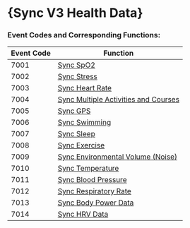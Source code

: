 # {Sync V3 Health Data}


### Event Codes and Corresponding Functions:

| Event Code | Function                                                |
| ---------- | ------------------------------------------------------- |
| 7001       | [Sync SpO2](./IDOV3HealthSyncSpo2.md)                    |
| 7002       | [Sync Stress](./IDOV3HealthSyncPressure.md)              |
| 7003       | [Sync Heart Rate](./IDOV3HealthSyncHR.md)                |
| 7004       | [Sync Multiple Activities and Courses](./IDOV3HealthSyncActivity.md) |
| 7005       | [Sync GPS](./IDOV3HealthSyncGPS.md)                      |
| 7006       | [Sync Swimming](./IDOV3HealthSyncSwim.md)                |
| 7007       | [Sync Sleep](./IDOV3HealthSyncSleep.md)                  |
| 7008       | [Sync Exercise](./IDOV3HealthSyncSport.md)               |
| 7009       | [Sync Environmental Volume (Noise)](./IDOV3HealthSyncNoise.md) |
| 7010       | [Sync Temperature](./IDOV3HealthSyncTemperature.md)      |
| 7011       | [Sync Blood Pressure](./IDOV3HealthSyncBP.md)            |
| 7012       | [Sync Respiratory Rate](./IDOV3HealthSyncRespirRate.md)  |
| 7013       | [Sync Body Power Data](./IDOV3HealthSyncBodyPower.md)    |
| 7014       | [Sync HRV Data](./IDOV3HealthSyncHRV.md)                 |
